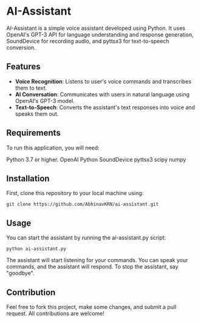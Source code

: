 # AI-Assistant
AI-Assistant is a simple voice assistant developed using Python. It uses OpenAI's GPT-3 API for language understanding and response generation, SoundDevice for recording audio, and pyttsx3 for text-to-speech conversion.

## Features
- **Voice Recognition**: Listens to user's voice commands and transcribes them to text.
- **AI Conversation**: Communicates with users in natural language using OpenAI's GPT-3 model.
- **Text-to-Speech**: Converts the assistant's text responses into voice and speaks them out.

## Requirements
To run this application, you will need:  

Python 3.7 or higher.
OpenAI Python
SoundDevice
pyttsx3
scipy
numpy

## Installation 
First, clone this repository to your local machine using:

```
git clone https://github.com/AbhinavKRN/ai-assistant.git
```

## Usage
You can start the assistant by running the ai-assistant.py script:

```
python ai-assistant.py
```

The assistant will start listening for your commands. You can speak your commands, and the assistant will respond. To stop the assistant, say "goodbye".

## Contribution
Feel free to fork this project, make some changes, and submit a pull request. All contributions are welcome!
